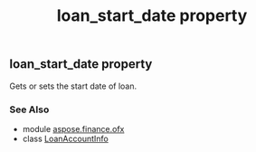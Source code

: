﻿---
title: loan_start_date property
second_title: Aspose.Finance for Python via .NET API References
description: 
type: docs
weight: 140
url: /python-net/aspose.finance.ofx/loanaccountinfo/loan_start_date/
is_root: false
---

## loan_start_date property


Gets or sets the start date of loan.

### See Also
* module [aspose.finance.ofx](../../)
* class [LoanAccountInfo](/finance/python-net/aspose.finance.ofx/loanaccountinfo)
